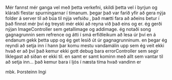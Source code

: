 Mér fannst mér ganga vel með þetta verkefni, skildi þetta vel í byrjun og kláraði flestar spurningarnar í tímanum. 
þegar það var farið yfir að gera nýja folder á server til að búa til nýja vefsiðu , það mætti fara að aðeins betur í það finnst mér því ég treysti mér ekki að reyna við það eins og er. ég gerði nýjan ImageController sem getallimage og addimage. 
ég notaði song gagnagrunnin sem refrence og átti í smá erfiðleikum að lesa úr því en á endanum gekk þetta upp og ég get lesið út úr gagnagrunninum. en þegar ég reyndi að setja inn í hann þar komu mestu vandamálin upp sem ég veit ekki hvað er að því það kemur ekki gott debug bara errorController sem segir líklegast að siðan er ekki til. en samt er samt kominn með allt sem vantar til að setja inn... það kemur bara í ljós í næsta tíma hvað vandinn er 

mbk. Þorsteinn Ingi
